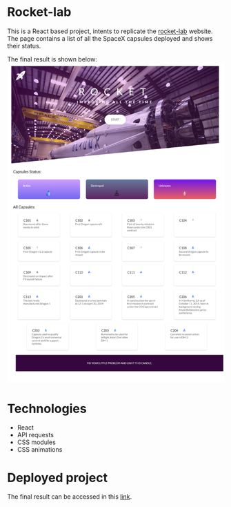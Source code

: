 # Rocket-lab

This is a React based project, intents to replicate the [rocket-lab](https://rocket-laboratoria.vercel.app/) website. The page contains a list of all the SpaceX capsules deployed and shows their status.

The final result is shown below:
![rocket-lab](https://github.com/ziomarajimenez/rocket-lab/blob/main/src/assets/rocket-lab.png)
# Technologies

- React
- API requests
- CSS modules
- CSS animations

# Deployed project

The final result can be accessed in this [link](https://rocket-lab-zrj.netlify.app/).
